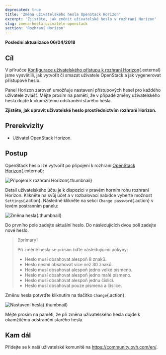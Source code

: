 ```yaml
---
deprecated: true
title: 'Změna uživatelského hesla OpenStack Horizon'
excerpt: 'Zjistěte, jak změnit uživatelské heslo v rozhraní Horizon'
slug: zmena-hesla-uzivatele-openstack
section: 'Rozhraní Horizon'
---
```


**Poslední aktualizace 06/04/2018**

## Cíl

V příručce [Konfigurace uživatelského přístupu k rozhraní Horizon](https://docs.ovh.com/cz/cs/public-cloud/vytvoreni-pristupu-horizon/){.external} jsme vysvětlili, jak vytvořit či smazat uživatele OpenStack a jak vygenerovat přístupové heslo.

Panel Horizon zároveň umožňuje nastavení přístupových hesel pro každého uživatele zvlášť. Mějte prosím na paměti, že v případě změny uživatelského hesla dojde k okamžitému odstranění starého hesla.

**Zjistěte, jak upravit uživatelské heslo prostřednictvím rozhraní Horizon.**

## Prerekvizity

- Uživatel OpenStack Horizon.

## Postup

OpenStack heslo lze vytvořit po připojení k rozhraní [OpenStack Horizon](https://horizon.cloud.ovh.net){.external}:

![Připojení k rozhraní Horizon](images/1_H_login_window.png){.thumbnail}

Detail uživatelského účtu je k dispozici v pravém horním rohu rozhraní Horizon. Klikněte na svůj účet a v rozbalovací nabídce vyberte možnost `Settings`{.action}.
Následně klikněte na sekci `Change password`{.action} v levém postranním panelu:

![Změna hesla](images/2_H_pass_change_option.png){.thumbnail}

Do prvního pole zadejte aktuální heslo. Do následujících dvou polí zadejte nové heslo.

> [!primary]
>
> Při změně hesla se prosím řiďte následujícími pokyny:
 >
> - Heslo musí obsahovat alespoň 8 znaků.
> - Heslo nesmí obsahovat více než 30 znaků.
> - Heslo musí obsahovat alespoň jedno velké písmeno.
> - Heslo musí obsahovat alespoň jedno malé písmeno.
> - Heslo musí obsahovat alespoň jednu číslici.
> - Heslo musí obsahovat pouze písmena a číslice.
>

Změnu hesla potvrďte kliknutím na tlačítko `Change`{.action}.

![Nastavení hesla](images/3_H_set_new_passord.png){.thumbnail}

Mějte prosím na paměti, že při změna uživatelského hesla dojde k okamžitému odstranění starého hesla.

## Kam dál

Přidejte se k naší uživatelské komunitě na <https://community.ovh.com/en/>.